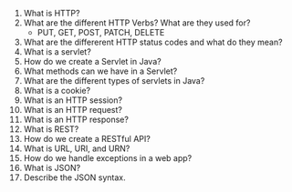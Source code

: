 1. What is HTTP?
2. What are the different HTTP Verbs? What are they used for?
    - PUT, GET, POST, PATCH, DELETE
3. What are the differerent HTTP status codes and what do they mean?
4. What is a servlet?
5. How do we create a Servlet in Java?
6. What methods can we have in a Servlet?
7. What are the different types of servlets in Java?
8. What is a cookie?
9. What is an HTTP session?
10. What is an HTTP request?
11. What is an HTTP response?
12. What is REST?
13. How do we create a RESTful API?
14. What is URL, URI, and URN?
15. How do we handle exceptions in a web app?
16. What is JSON?
17. Describe the JSON syntax.